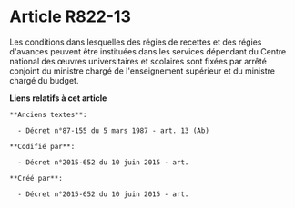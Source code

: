 # Article R822-13

Les conditions dans lesquelles des régies de recettes et des régies d'avances peuvent être instituées dans les services
dépendant du Centre national des œuvres universitaires et scolaires sont fixées par arrêté conjoint du ministre chargé de
l'enseignement supérieur et du ministre chargé du budget.

**Liens relatifs à cet article**

	**Anciens textes**:

	  - Décret n°87-155 du 5 mars 1987 - art. 13 (Ab)

	**Codifié par**:

	  - Décret n°2015-652 du 10 juin 2015 - art.

	**Créé par**:

	  - Décret n°2015-652 du 10 juin 2015 - art.
